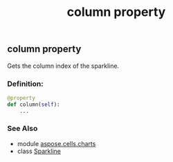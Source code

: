 ﻿---
title: column property
second_title: Aspose.Cells for Python via .NET API References
description: 
type: docs
weight: 40
url: /aspose.cells.charts/sparkline/column/
is_root: false
---

## column property


Gets the column index of the sparkline.
### Definition:
```python
@property
def column(self):
    ...
```

### See Also
* module [aspose.cells.charts](../../)
* class [Sparkline](/cells/python-net/aspose.cells.charts/sparkline)

